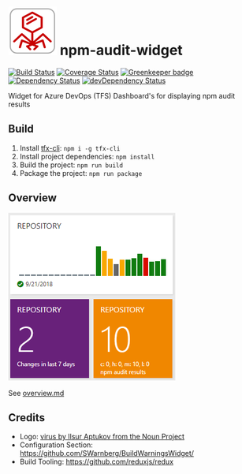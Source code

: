 # ![logo](img/logo.png) npm-audit-widget

[![Build Status](https://api.travis-ci.org/BrandonBoone/npm-audit-widget.svg?branch=master)](https://travis-ci.org/BrandonBoone/npm-audit-widget)
[![Coverage Status](https://coveralls.io/repos/github/BrandonBoone/npm-audit-widget/badge.svg?branch=master)](https://coveralls.io/github/BrandonBoone/npm-audit-widget?branch=master)
[![Greenkeeper badge](https://badges.greenkeeper.io/BrandonBoone/npm-audit-widget.svg)](https://greenkeeper.io/)
[![Dependency Status](https://david-dm.org/BrandonBoone/npm-audit-widget.svg)](https://david-dm.org/BrandonBoone/npm-audit-widget)
[![devDependency Status](https://david-dm.org/BrandonBoone/npm-audit-widget/dev-status.svg)](https://david-dm.org/BrandonBoone/npm-audit-widget#info=devDependencies)

Widget for Azure DevOps (TFS) Dashboard's for displaying npm audit results

## Build

1. Install [tfx-cli](https://github.com/Microsoft/tfs-cli): `npm i -g tfx-cli`
1. Install project dependencies: `npm install`
1. Build the project: `npm run build`
1. Package the project: `npm run package`

## Overview

![widget example](img/example.png)

See [overview.md](overview.md)

## Credits

- Logo: [virus by Ilsur Aptukov from the Noun Project](https://thenounproject.com/term/virus/209072/)
- Configuration Section: https://github.com/SWarnberg/BuildWarningsWidget/
- Build Tooling: https://github.com/reduxjs/redux
